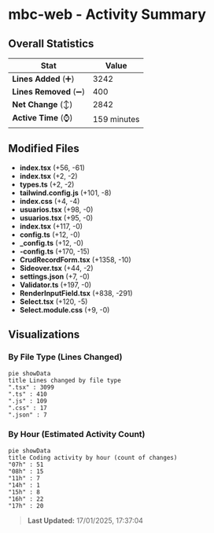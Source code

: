 # mbc-web - Activity Summary 

## Overall Statistics

| Stat                   | Value                                                             |
| ---------------------- | ----------------------------------------------------------------- |
| **Lines Added** (➕)   | 3242                                          |
| **Lines Removed** (➖) | 400                                        |
| **Net Change** (↕)    | 2842                |
| **Active Time** (⌚)   | 159 minutes |


## Modified Files
- **index.tsx** (+56, -61)
- **index.tsx** (+2, -2)
- **types.ts** (+2, -2)
- **tailwind.config.js** (+101, -8)
- **index.css** (+4, -4)
- **usuarios.tsx** (+98, -0)
- **usuarios.tsx** (+95, -0)
- **index.tsx** (+117, -0)
- **config.ts** (+12, -0)
- **_config.ts** (+12, -0)
- **-config.ts** (+170, -15)
- **CrudRecordForm.tsx** (+1358, -10)
- **Sideover.tsx** (+44, -2)
- **settings.json** (+7, -0)
- **Validator.ts** (+197, -0)
- **RenderInputField.tsx** (+838, -291)
- **Select.tsx** (+120, -5)
- **Select.module.css** (+9, -0)

## Visualizations

### By File Type (Lines Changed)

```mermaid
pie showData
title Lines changed by file type
".tsx" : 3099
".ts" : 410
".js" : 109
".css" : 17
".json" : 7
```

### By Hour (Estimated Activity Count)

```mermaid
pie showData
title Coding activity by hour (count of changes)
"07h" : 51
"08h" : 15
"11h" : 7
"14h" : 1
"15h" : 8
"16h" : 22
"17h" : 20
```


> **Last Updated:** 17/01/2025, 17:37:04